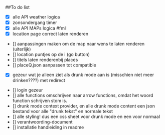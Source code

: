 ##To do list

- [x] alle API weather logica
- [x] zonsondergang timer
- [x] alle API MAPs logica #fml
- [x] location page correct laten renderen
- [] aanpassingen maken om de map naar wens te laten renderen (uiterlijk)
- [] location puntjes op de i (go button)
- [] titels laten renderenbij places
- [] placeQ.json aanpassen tot compatible
- [x] gezeur wat je alleen ziet als drunk mode aan is (misschien niet meer drinken????) met redirect
- [] login gezeur
- [] alle functions omschrijven naar arrow functions, omdat het woord function schrijven stom is.
- [] drunk mode context provider, en alle drunk mode content
  een json bestand voor alle "drunk tekst" en normale tekst
- [] alle styling!
  dus een css sheet voor drunk mode en een voor normaal
- [] verantwoording-document
- [] installatie handleiding in readme